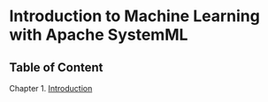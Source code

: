 # Introduction to Machine Learning with Apache SystemML

## Table of Content

Chapter 1. [Introduction](http://nbviewer.jupyter.org/github/niketanpansare/systemml-book/blob/master/Chapter1_Introduction.ipynb)
